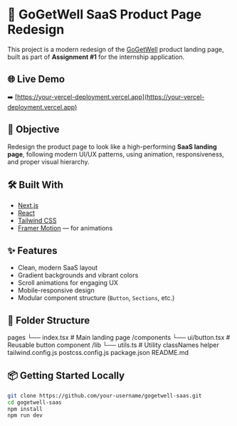 # 🚀 GoGetWell SaaS Product Page Redesign

This project is a modern redesign of the [GoGetWell](https://in.gogetwell.ai) product landing page, built as part of **Assignment #1** for the internship application.

## 🌐 Live Demo

➡️ [https://your-vercel-deployment.vercel.app](https://your-vercel-deployment.vercel.app)

## 🎯 Objective

Redesign the product page to look like a high-performing **SaaS landing page**, following modern UI/UX patterns, using animation, responsiveness, and proper visual hierarchy.

## 🛠 Built With

- [Next.js](https://nextjs.org/)
- [React](https://reactjs.org/)
- [Tailwind CSS](https://tailwindcss.com/)
- [Framer Motion](https://www.framer.com/motion/) — for animations

## ✨ Features

- Clean, modern SaaS layout
- Gradient backgrounds and vibrant colors
- Scroll animations for engaging UX
- Mobile-responsive design
- Modular component structure (`Button`, `Sections`, etc.)

## 📁 Folder Structure

pages └── index.tsx # Main landing page /components └── ui/button.tsx # Reusable button component /lib └── utils.ts # Utility classNames helper tailwind.config.js postcss.config.js package.json README.md
## 📦 Getting Started Locally

```bash
git clone https://github.com/your-username/gogetwell-saas.git
cd gogetwell-saas
npm install
npm run dev
